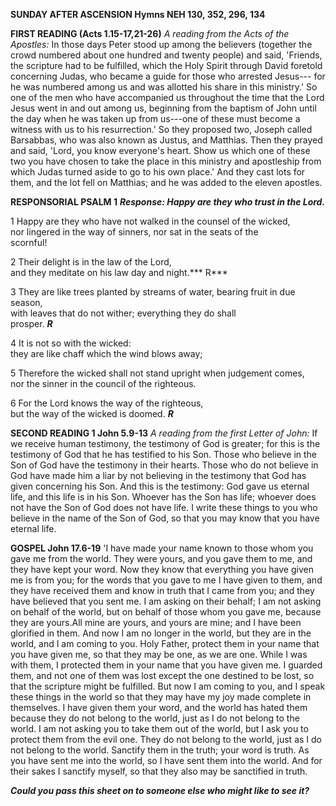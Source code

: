 **SUNDAY AFTER ASCENSION Hymns NEH 130, 352, 296, 134**

**FIRST READING (Acts 1.15-17,21-26)** *A reading from the Acts of the
Apostles:* In those days Peter stood up among the believers (together
the crowd numbered about one hundred and twenty people) and said,
'Friends, the scripture had to be fulfilled, which the Holy Spirit
through David foretold concerning Judas, who became a guide for those
who arrested Jesus--- for he was numbered among us and was allotted his
share in this ministry.' So one of the men who have accompanied us
throughout the time that the Lord Jesus went in and out among us,
beginning from the baptism of John until the day when he was taken up
from us---one of these must become a witness with us to his
resurrection.' So they proposed two, Joseph called Barsabbas, who was
also known as Justus, and Matthias. Then they prayed and said, 'Lord,
you know everyone's heart. Show us which one of these two you have
chosen to take the place in this ministry and apostleship from which
Judas turned aside to go to his own place.' And they cast lots for them,
and the lot fell on Matthias; and he was added to the eleven apostles.

**RESPONSORIAL PSALM 1** ***Response: Happy are they who trust in the
Lord.***

1 Happy are they who have not walked in the counsel of the wicked,  
nor lingered in the way of sinners, nor sat in the seats of the  
scornful!  

2 Their delight is in the law of the Lord,  
and they meditate on his law day and night.*** R***

3 They are like trees planted by streams of water, bearing fruit in due season,  
with leaves that do not wither; everything they do shall  
prosper. ***R***

4 It is not so with the wicked:  
they are like chaff which the wind blows away;  

5 Therefore the wicked shall not stand upright when judgement comes,  
nor the sinner in the council of the righteous.  

6 For the Lord knows the way of the righteous,  
but the way of the wicked is doomed. ***R***

**SECOND READING 1 John 5.9-13** *A reading from the first Letter of
John:* If we receive human testimony, the testimony of God is greater;
for this is the testimony of God that he has testified to his Son. Those
who believe in the Son of God have the testimony in their hearts. Those
who do not believe in God have made him a liar by not believing in the
testimony that God has given concerning his Son. And this is the
testimony: God gave us eternal life, and this life is in his Son.
Whoever has the Son has life; whoever does not have the Son of God does
not have life. I write these things to you who believe in the name of
the Son of God, so that you may know that you have eternal life.

**GOSPEL John 17.6-19** 'I have made your name known to those whom you
gave me from the world. They were yours, and you gave them to me, and
they have kept your word. Now they know that everything you have given
me is from you; for the words that you gave to me I have given to them,
and they have received them and know in truth that I came from you; and
they have believed that you sent me. I am asking on their behalf; I am
not asking on behalf of the world, but on behalf of those whom you gave
me, because they are yours.All mine are yours, and yours are mine; and I
have been glorified in them. And now I am no longer in the world, but
they are in the world, and I am coming to you. Holy Father, protect them
in your name that you have given me, so that they may be one, as we are
one. While I was with them, I protected them in your name that you have
given me. I guarded them, and not one of them was lost except the one
destined to be lost, so that the scripture might be fulfilled. But now I
am coming to you, and I speak these things in the world so that they may
have my joy made complete in themselves. I have given them your word,
and the world has hated them because they do not belong to the world,
just as I do not belong to the world. I am not asking you to take them
out of the world, but I ask you to protect them from the evil one. They
do not belong to the world, just as I do not belong to the world.
Sanctify them in the truth; your word is truth. As you have sent me into
the world, so I have sent them into the world. And for their sakes I
sanctify myself, so that they also may be sanctified in truth.

***Could you pass this sheet on to someone else who might like to see
it?***

